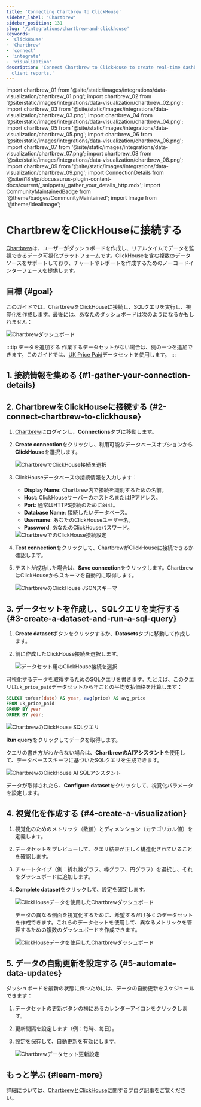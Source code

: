 ```yaml
---
title: 'Connecting Chartbrew to ClickHouse'
sidebar_label: 'Chartbrew'
sidebar_position: 131
slug: '/integrations/chartbrew-and-clickhouse'
keywords:
- 'ClickHouse'
- 'Chartbrew'
- 'connect'
- 'integrate'
- 'visualization'
description: 'Connect Chartbrew to ClickHouse to create real-time dashboards and
  client reports.'
---
```


import chartbrew_01 from '@site/static/images/integrations/data-visualization/chartbrew_01.png';
import chartbrew_02 from '@site/static/images/integrations/data-visualization/chartbrew_02.png';
import chartbrew_03 from '@site/static/images/integrations/data-visualization/chartbrew_03.png';
import chartbrew_04 from '@site/static/images/integrations/data-visualization/chartbrew_04.png';
import chartbrew_05 from '@site/static/images/integrations/data-visualization/chartbrew_05.png';
import chartbrew_06 from '@site/static/images/integrations/data-visualization/chartbrew_06.png';
import chartbrew_07 from '@site/static/images/integrations/data-visualization/chartbrew_07.png';
import chartbrew_08 from '@site/static/images/integrations/data-visualization/chartbrew_08.png';
import chartbrew_09 from '@site/static/images/integrations/data-visualization/chartbrew_09.png';
import ConnectionDetails from '@site/i18n/jp/docusaurus-plugin-content-docs/current/_snippets/_gather_your_details_http.mdx';
import CommunityMaintainedBadge from '@theme/badges/CommunityMaintained';
import Image from '@theme/IdealImage';


# ChartbrewをClickHouseに接続する

<CommunityMaintainedBadge/>

[Chartbrew](https://chartbrew.com)は、ユーザーがダッシュボードを作成し、リアルタイムでデータを監視できるデータ可視化プラットフォームです。ClickHouseを含む複数のデータソースをサポートしており、チャートやレポートを作成するためのノーコードインターフェースを提供します。

## 目標 {#goal}

このガイドでは、ChartbrewをClickHouseに接続し、SQLクエリを実行し、視覚化を作成します。最後には、あなたのダッシュボードは次のようになるかもしれません：

<Image img={chartbrew_01} size="lg" alt="Chartbrewダッシュボード" />

:::tip データを追加する
作業するデータセットがない場合は、例の一つを追加できます。このガイドでは、[UK Price Paid](/getting-started/example-datasets/uk-price-paid.md)データセットを使用します。
:::

## 1. 接続情報を集める {#1-gather-your-connection-details}

<ConnectionDetails />

## 2. ChartbrewをClickHouseに接続する {#2-connect-chartbrew-to-clickhouse}

1. [Chartbrew](https://chartbrew.com/login)にログインし、**Connections**タブに移動します。
2. **Create connection**をクリックし、利用可能なデータベースオプションから**ClickHouse**を選択します。

   <Image img={chartbrew_02} size="lg" alt="ChartbrewでClickHouse接続を選択" />

3. ClickHouseデータベースの接続情報を入力します：

   - **Display Name**: Chartbrew内で接続を識別するための名前。
   - **Host**: ClickHouseサーバーのホスト名またはIPアドレス。
   - **Port**: 通常はHTTPS接続のために`8443`。
   - **Database Name**: 接続したいデータベース。
   - **Username**: あなたのClickHouseユーザー名。
   - **Password**: あなたのClickHouseパスワード。

   <Image img={chartbrew_03} size="lg" alt="ChartbrewでのClickHouse接続設定" />

4. **Test connection**をクリックして、ChartbrewがClickHouseに接続できるか確認します。
5. テストが成功した場合は、**Save connection**をクリックします。ChartbrewはClickHouseからスキーマを自動的に取得します。

   <Image img={chartbrew_04} size="lg" alt="ChartbrewのClickHouse JSONスキーマ" />

## 3. データセットを作成し、SQLクエリを実行する {#3-create-a-dataset-and-run-a-sql-query}

1. **Create dataset**ボタンをクリックするか、**Datasets**タブに移動して作成します。
2. 前に作成したClickHouse接続を選択します。

   <Image img={chartbrew_05} size="lg" alt="データセット用のClickHouse接続を選択" />

  可視化するデータを取得するためのSQLクエリを書きます。たとえば、このクエリは`uk_price_paid`データセットから年ごとの平均支払価格を計算します：

  ```sql
  SELECT toYear(date) AS year, avg(price) AS avg_price
  FROM uk_price_paid
  GROUP BY year
  ORDER BY year;
  ```

   <Image img={chartbrew_07} size="lg" alt="ChartbrewのClickHouse SQLクエリ" />

  **Run query**をクリックしてデータを取得します。

  クエリの書き方がわからない場合は、**ChartbrewのAIアシスタント**を使用して、データベーススキーマに基づいたSQLクエリを生成できます。

<Image img={chartbrew_06} size="lg" alt="ChartbrewのClickHouse AI SQLアシスタント" />

データが取得されたら、**Configure dataset**をクリックして、視覚化パラメータを設定します。

## 4. 視覚化を作成する {#4-create-a-visualization}

1. 視覚化のためのメトリック（数値）とディメンション（カテゴリカル値）を定義します。
2. データセットをプレビューして、クエリ結果が正しく構造化されていることを確認します。
3. チャートタイプ（例：折れ線グラフ、棒グラフ、円グラフ）を選択し、それをダッシュボードに追加します。
4. **Complete dataset**をクリックして、設定を確定します。

   <Image img={chartbrew_08} size="lg" alt="ClickHouseデータを使用したChartbrewダッシュボード" />

   データの異なる側面を視覚化するために、希望するだけ多くのデータセットを作成できます。これらのデータセットを使用して、異なるメトリックを管理するための複数のダッシュボードを作成できます。

   <Image img={chartbrew_01} size="lg" alt="ClickHouseデータを使用したChartbrewダッシュボード" />

## 5. データの自動更新を設定する {#5-automate-data-updates}

ダッシュボードを最新の状態に保つためには、データの自動更新をスケジュールできます：

1. データセットの更新ボタンの横にあるカレンダーアイコンをクリックします。
2. 更新間隔を設定します（例：毎時、毎日）。
3. 設定を保存して、自動更新を有効にします。

   <Image img={chartbrew_09} size="lg" alt="Chartbrewデータセット更新設定" />

## もっと学ぶ {#learn-more}

詳細については、[ChartbrewとClickHouse](https://chartbrew.com/blog/visualizing-clickhouse-data-with-chartbrew-a-step-by-step-guide/)に関するブログ記事をご覧ください。
